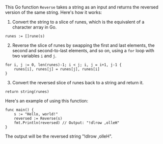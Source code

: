 This Go function `Reverse` takes a string as an input and returns the reversed version of the same string. Here's how it works:

1. Convert the string to a slice of runes, which is the equivalent of a character array in Go.
```
runes := []rune(s)
```

2. Reverse the slice of runes by swapping the first and last elements, the second and second-to-last elements, and so on, using a `for` loop with two variables `i` and `j`.
```
for i, j := 0, len(runes)-1; i < j; i, j = i+1, j-1 {
	runes[i], runes[j] = runes[j], runes[i]
}
```

3. Convert the reversed slice of runes back to a string and return it.
```
return string(runes)
```

Here's an example of using this function:

```
func main() {
	s := "Hello, world!"
	reversed := Reverse(s)
	fmt.Println(reversed) // Output: "!dlrow ,olleH"
}
```

The output will be the reversed string "!dlrow ,olleH".
